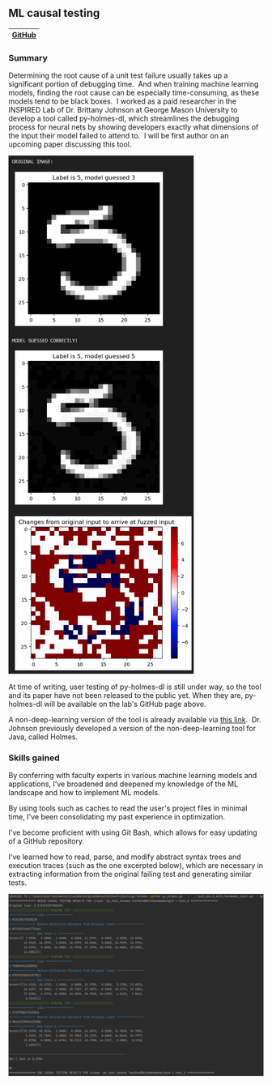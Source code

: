<h2>ML causal testing</h2>

| [GitHub](https://github.com/INSPIRED-GMU/)      |
| :---:        |

### Summary

Determining the root cause of a unit test failure usually takes up a significant portion of debugging time.  And when training machine learning models, finding the root cause can be especially time-consuming, as these models tend to be black boxes.  I worked as a paid researcher in the INSPIRED Lab of Dr. Brittany Johnson at George Mason University to develop a tool called py-holmes-dl, which streamlines the debugging process for neural nets by showing developers exactly what dimensions of the input their model failed to attend to.  I will be first author on an upcoming paper discussing this tool.

![5 mutations](/images/projects/ml_causal_testing/5_mutations.png)

At time of writing, user testing of py-holmes-dl is still under way, so the tool and its paper have not been released to the public yet.  When they are, py-holmes-dl will be available on the lab's GitHub page above.

A non-deep-learning version of the tool is already available via [this link](https://github.com/INSPIRED-GMU/py-holmes-public).  Dr. Johnson previously developed a version of the non-deep-learning tool for Java, called Holmes.

### Skills gained
By conferring with faculty experts in various machine learning models and applications, I've broadened and deepened my knowledge of the ML landscape and how to implement ML models.

By using tools such as caches to read the user's project files in minimal time, I've been consolidating my past experience in optimization.

I've become proficient with using Git Bash, which allows for easy updating of a GitHub repository.

I've learned how to read, parse, and modify abstract syntax trees and execution traces (such as the one excerpted below), which are necessary in extracting information from the original failing test and generating similar tests.

![py-holmes-dl readout](/images/projects/ml_causal_testing/py_holmes_dl_readout.png)
